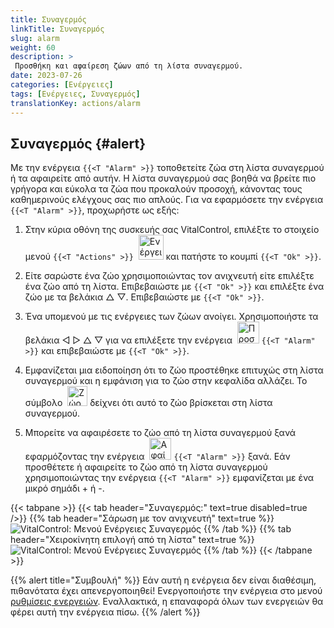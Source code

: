 ```yaml
---
title: Συναγερμός
linkTitle: Συναγερμός
slug: alarm
weight: 60
description: >
 Προσθήκη και αφαίρεση ζώων από τη λίστα συναγερμού.
date: 2023-07-26
categories: [Ενέργειες]
tags: [Ενέργειες, Συναγερμός]
translationKey: actions/alarm
---
```


## Συναγερμός {#alert}

Με την ενέργεια `{{<T "Alarm" >}}` τοποθετείτε ζώα στη λίστα συναγερμού ή τα αφαιρείτε από αυτήν. Η λίστα συναγερμού σας βοηθά να βρείτε πιο γρήγορα και εύκολα τα ζώα που προκαλούν προσοχή, κάνοντας τους καθημερινούς ελέγχους σας πιο απλούς. Για να εφαρμόσετε την ενέργεια `{{<T "Alarm" >}}`, προχωρήστε ως εξής:

1. Στην κύρια οθόνη της συσκευής σας VitalControl, επιλέξτε το στοιχείο μενού `{{<T "Actions" >}}` &nbsp;<img src="/icons/actions.svg" width="40" align="bottom" alt="Ενέργειες" /> και πατήστε το κουμπί `{{<T "Ok" >}}`.

2. Είτε σαρώστε ένα ζώο χρησιμοποιώντας τον ανιχνευτή είτε επιλέξτε ένα ζώο από τη λίστα. Επιβεβαιώστε με `{{<T "Ok" >}}` και επιλέξτε ένα ζώο με τα βελάκια △ ▽. Επιβεβαιώστε με `{{<T "Ok" >}}`.

3. Ένα υπομενού με τις ενέργειες των ζώων ανοίγει. Χρησιμοποιήστε τα βελάκια ◁ ▷ △ ▽ για να επιλέξετε την ενέργεια &nbsp;<img src="/icons/actions/alarm.svg" width="35" align="bottom" alt="Προσθήκη συναγερμού" /> `{{<T "Alarm" >}}` και επιβεβαιώστε με `{{<T "Ok" >}}`.

4. Εμφανίζεται μια ειδοποίηση ότι το ζώο προστέθηκε επιτυχώς στη λίστα συναγερμού και η εμφάνιση για το ζώο στην κεφαλίδα αλλάζει. Το σύμβολο &nbsp;<img src="/icons/header/animal-in-alarm.svg" width="32" align="bottom" alt="Ζώο σε συναγερμό" /> δείχνει ότι αυτό το ζώο βρίσκεται στη λίστα συναγερμού.

5. Μπορείτε να αφαιρέσετε το ζώο από τη λίστα συναγερμού ξανά εφαρμόζοντας την ενέργεια &nbsp;<img src="/icons/actions/alarm-minus.svg" width="35" align="bottom" alt="Αφαίρεση συναγερμού" /> `{{<T "Alarm" >}}` ξανά. Εάν προσθέτετε ή αφαιρείτε το ζώο από τη λίστα συναγερμού χρησιμοποιώντας την ενέργεια `{{<T "Alarm" >}}` εμφανίζεται με ένα μικρό σημάδι + ή -.

{{< tabpane >}}
{{< tab header="Συναγερμός:" text=true disabled=true />}}
{{% tab header="Σάρωση με τον ανιχνευτή" text=true %}}
![VitalControl: Μενού Ενέργειες Συναγερμός](../images/alarm-scan.png "Συναγερμός")
{{% /tab %}}
{{% tab header="Χειροκίνητη επιλογή από τη λίστα" text=true %}}
![VitalControl: Μενού Ενέργειες Συναγερμός](../images/alarm.png "Συναγερμός")
{{% /tab %}}
{{< /tabpane >}}

{{% alert title="Συμβουλή" %}}
Εάν αυτή η ενέργεια δεν είναι διαθέσιμη, πιθανότατα έχει απενεργοποιηθεί! Ενεργοποιήστε την ενέργεια στο μενού [ρυθμίσεις ενεργειών](../setting/). Εναλλακτικά, η επαναφορά όλων των ενεργειών θα φέρει αυτή την ενέργεια πίσω.
{{% /alert %}}
